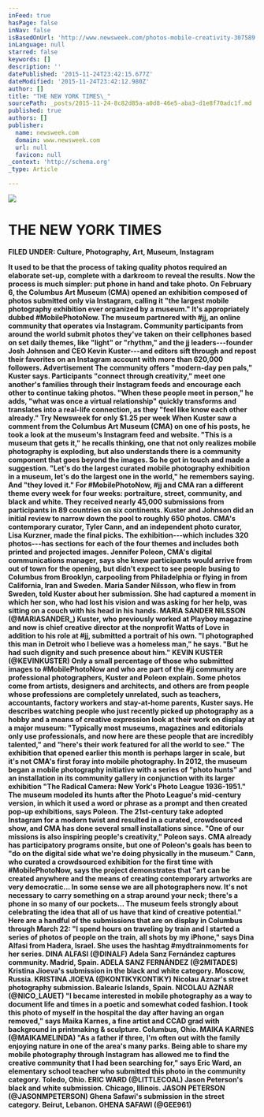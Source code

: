 ```yaml
---
inFeed: true
hasPage: false
inNav: false
isBasedOnUrl: 'http://www.newsweek.com/photos-mobile-creativity-307589'
inLanguage: null
starred: false
keywords: []
description: ''
datePublished: '2015-11-24T23:42:15.677Z'
dateModified: '2015-11-24T23:42:12.980Z'
author: []
title: "THE NEW YORK TIMES\_"
sourcePath: _posts/2015-11-24-8c82d85a-a0d8-46e5-aba3-d1e8f70adc1f.md
published: true
authors: []
publisher:
  name: newsweek.com
  domain: www.newsweek.com
  url: null
  favicon: null
_context: 'http://schema.org'
_type: Article

---
```

![](http://s.newsweek.com/sites/www.newsweek.com/files/styles/headline/public/2015/02/17/2-17-15-mobile-photo-1.jpg)

# THE NEW YORK TIMES 

**FILED UNDER: Culture, Photography, Art, Museum, Instagram**

**It used to be that the process of taking quality photos required an elaborate set-up, complete with a darkroom to reveal the results. Now the process is much simpler: put phone in hand and take photo. On February 6, the Columbus Art Museum (CMA) opened an exhibition composed of photos submitted only via Instagram, calling it "the largest mobile photography exhibition ever organized by a museum." It's appropriately dubbed \#MobilePhotoNow. The museum partnered with \#jj, an online community that operates via Instagram. Community participants from around the world submit photos they've taken on their cellphones based on set daily themes, like "light" or "rhythm," and the jj leaders---founder Josh Johnson and CEO Kevin Kuster---and editors sift through and repost their favorites on an Instagram account with more than 620,000 followers. Advertisement The community offers "modern-day pen pals," Kuster says. Participants "connect through creativity," meet one another's families through their Instagram feeds and encourage each other to continue taking photos. "When these people meet in person," he adds, "what was once a virtual relationship" quickly transforms and translates into a real-life connection, as they "feel like know each other already." Try Newsweek for only $1.25 per week When Kuster saw a comment from the Columbus Art Museum (CMA) on one of his posts, he took a look at the museum's Instagram feed and website. "This is a museum that gets it," he recalls thinking, one that not only realizes mobile photography is exploding, but also understands there is a community component that goes beyond the images. So he got in touch and made a suggestion. "Let's do the largest curated mobile photography exhibition in a museum, let's do the largest one in the world," he remembers saying. And "they loved it." For \#MobilePhotoNow, \#jj and CMA ran a different theme every week for four weeks: portraiture, street, community, and black and white. They received nearly 45,000 submissions from participants in 89 countries on six continents. Kuster and Johnson did an initial review to narrow down the pool to roughly 650 photos. CMA's contemporary curator, Tyler Cann, and an independent photo curator, Lisa Kurzner, made the final picks. The exhibition---which includes 320 photos---has sections for each of the four themes and includes both printed and projected images. Jennifer Poleon, CMA's digital communications manager, says she knew participants would arrive from out of town for the opening, but didn't expect to see people busing to Columbus from Brooklyn, carpooling from Philadelphia or flying in from California, Iran and Sweden. Maria Sander Nilsson, who flew in from Sweden, told Kuster about her submission. She had captured a moment in which her son, who had lost his vision and was asking for her help, was sitting on a couch with his head in his hands. MARIA SANDER NILSSON (@MARIASANDER\_) Kuster, who previously worked at Playboy magazine and now is chief creative director at the nonprofit Watts of Love in addition to his role at \#jj, submitted a portrait of his own. "I photographed this man in Detroit who I believe was a homeless man," he says. "But he had such dignity and such presence about him." KEVIN KUSTER (@KEVINKUSTER) Only a small percentage of those who submitted images to \#MobilePhotoNow and who are part of the \#jj community are professional photographers, Kuster and Poleon explain. Some photos come from artists, designers and architects, and others are from people whose professions are completely unrelated, such as teachers, accountants, factory workers and stay-at-home parents, Kuster says. He describes watching people who just recently picked up photography as a hobby and a means of creative expression look at their work on display at a major museum: "Typically most museums, magazines and editorials only use professionals, and now here are these people that are incredibly talented," and "here's their work featured for all the world to see." The exhibition that opened earlier this month is perhaps larger in scale, but it's not CMA's first foray into mobile photography. In 2012, the museum began a mobile photography initiative with a series of "photo hunts" and an installation in its community gallery in conjunction with its larger exhibition "The Radical Camera: New York's Photo League 1936-1951." The museum modeled its hunts after the Photo League's mid-century version, in which it used a word or phrase as a prompt and then created pop-up exhibitions, says Poleon. The 21st-century take adopted Instagram for a modern twist and resulted in a curated, crowdsourced show, and CMA has done several small installations since. "One of our missions is also inspiring people's creativity," Poleon says. CMA already has participatory programs onsite, but one of Poleon's goals has been to "do on the digital side what we're doing physically in the museum." Cann, who curated a crowdsourced exhibition for the first time with \#MobilePhotoNow, says the project demonstrates that "art can be created anywhere and the means of creating contemporary artworks are very democratic... In some sense we are all photographers now. It's not necessary to carry something on a strap around your neck; there's a phone in so many of our pockets... The museum feels strongly about celebrating the idea that all of us have that kind of creative potential." Here are a handful of the submissions that are on display in Columbus through March 22: "I spend hours on traveling by train and I started a series of photos of people on the train, all shots by my iPhone," says Dina Alfasi from Hadera, Israel. She uses the hashtag \#mydtrainmoments for her series. DINA ALFASI (@DINALF) Adela Sanz Fernández captures community. Madrid, Spain. ADELA SANZ FERNÁNDEZ (@2MITADES) Kristina Jioeva's submission in the black and white category. Moscow, Russia. KRISTINA JIOEVA (@KONTIKYKONTIKY) Nicolau Aznar's street photography submission. Balearic Islands, Spain. NICOLAU AZNAR (@NICO\_LAUET) "I became interested in mobile photography as a way to document life and times in a poetic and somewhat coded fashion. I took this photo of myself in the hospital the day after having an organ removed," says Maika Karnes, a fine artist and CCAD grad with background in printmaking & sculpture. Columbus, Ohio. MAIKA KARNES (@MAIKAMELINDA) "As a father if three, I'm often out with the family enjoying nature in one of the area's many parks. Being able to share my mobile photography through Instagram has allowed me to find the creative community that I had been searching for," says Eric Ward, an elementary school teacher who submitted this photo in the community category. Toledo, Ohio. ERIC WARD (@LITTLECOAL) Jason Peterson's black and white submission. Chicago, Illinois. JASON PETERSON (@JASONMPETERSON) Ghena Safawi's submission in the street category. Beirut, Lebanon. GHENA SAFAWI (@GEE961)**